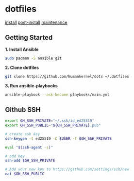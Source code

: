 # dotfiles

[install](https://gist.github.com/mjkstra/96ce7a5689d753e7a6bdd92cdc169bae#set-up-the-language-and-tty-keyboard-map)
[post-install](docs/postinstall.md)
[maintenance](docs/maintenance.md)

## Getting Started

**1. Install Ansible**

```sh
sudo pacman -S ansible git
```

**2. Clone dotfiles**
```sh
git clone https://github.com/humankernel/dots ~/.dotfiles
```

**3. Run ansible-playbooks**
```sh
ansible-playbook --ask-become playbooks/main.yml
```

## Github SSH

```sh            
export GH_SSH_PRIVATE="~/.ssh/id_ed25519"                    
export GH_SSH_PUBLIC="${GH_SSH_PRIVATE}.pub" 

# create ssh key
ssh-keygen -t ed25519 -C $USER -f $GH_SSH_PRIVATE

eval "$(ssh-agent -s)"

# add key
ssh-add $GH_SSH_PRIVATE

# Add your new key to https://github.com/settings/ssh/new
cat $GH_SSH_PUBLIC
```
